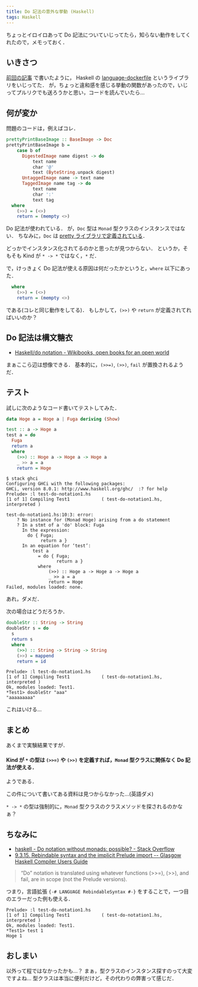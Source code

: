 ```yaml
---
title: Do 記法の意外な挙動 (Haskell)
tags: Haskell
---
```


ちょっとイロイロあって Do 記法についていじってたら，知らない動作をしてくれたので，メモっておく．

## いきさつ

[前回の記事](/posts/2017-04-02-want-to-make-docker-merge.html) で書いたように， Haskell の [language-dockerfile](https://hackage.haskell.org/package/language-dockerfile-0.3.5.0) というライブラリをいじってた．
が，ちょっと違和感を感じる挙動の関数があったので，いじってプルリクでも送ろうかと思い，コードを読んでいたら...

## 何が変か

問題のコードは，例えばコレ．

```haskell
prettyPrintBaseImage :: BaseImage -> Doc
prettyPrintBaseImage b =
    case b of
      DigestedImage name digest -> do
          text name
          char '@'
          text (ByteString.unpack digest)
      UntaggedImage name -> text name
      TaggedImage name tag -> do
          text name
          char ':'
          text tag
  where
    (>>) = (<>)
    return = (mempty <>)
```

Do 記法が使われている．
が，`Doc` 型は `Monad` 型クラスのインスタンスではない．
ちなみに，`Doc` は [pretty ライブラリで定義されている](https://hackage.haskell.org/package/pretty-1.1.3.3/docs/Text-PrettyPrint.html#t:Doc)．

どっかでインスタンス化されてるのかと思ったが見つからない．
というか，そもそも Kind が `* -> *` ではなく，`*` だ．

で，けっきょく Do 記法が使える原因は何だったかというと，`where` 以下にあった．

```haskell
  where
    (>>) = (<>)
    return = (mempty <>)
```

である(コレと同じ動作をしてる)．
もしかして，`(>>)` や `return` が定義されてればいいのか？

## Do 記法は構文糖衣

- [Haskell/do notation - Wikibooks, open books for an open world](https://en.wikibooks.org/wiki/Haskell/do_notation)

まぁここら辺は想像できる．
基本的に，`(>>=)`, `(>>)`, `fail` が置換されるようだ．

## テスト

試しに次のようなコード書いてテストしてみた．

```haskell
data Hoge a = Hoge a | Fuga deriving (Show)

test :: a -> Hoge a
test a = do
  Fuga
  return a
  where
    (>>) :: Hoge a -> Hoge a -> Hoge a
    _ >> a = a
    return = Hoge
```

```
$ stack ghci
Configuring GHCi with the following packages:
GHCi, version 8.0.1: http://www.haskell.org/ghc/  :? for help
Prelude> :l test-do-notation1.hs
[1 of 1] Compiling Test1            ( test-do-notation1.hs, interpreted )

test-do-notation1.hs:10:3: error:
    ? No instance for (Monad Hoge) arising from a do statement
    ? In a stmt of a 'do' block: Fuga
      In the expression:
        do { Fuga;
             return a }
      In an equation for ‘test’:
          test a
            = do { Fuga;
                   return a }
            where
                (>>) :: Hoge a -> Hoge a -> Hoge a
                _ >> a = a
                return = Hoge
Failed, modules loaded: none.
```

あれ，ダメだ．

次の場合はどうだろうか．

```haskell
doubleStr :: String -> String
doubleStr s = do
  s
  return s
  where
    (>>) :: String -> String -> String
    (>>) = mappend
    return = id
```

```
Prelude> :l test-do-notation1.hs
[1 of 1] Compiling Test1            ( test-do-notation1.hs, interpreted )
Ok, modules loaded: Test1.
*Test1> doubleStr "aaa"
"aaaaaaaaa"
```

これはいける...

## まとめ

あくまで実験結果ですが．

#### Kind が `*` の型は `(>>=)` や `(>>)` を定義すれば，`Monad` 型クラスに関係なく Do 記法が使える．

ようである．

この件について書いてある資料は見つからなかった...(英語ダメ)

`* -> *` の型は強制的に，`Monad` 型クラスのクラスメソッドを探されるのかなぁ？

## ちなみに

- [haskell - Do notation without monads: possible? - Stack Overflow](http://stackoverflow.com/questions/6433703/do-notation-without-monads-possible)
- [9.3.15. Rebindable syntax and the implicit Prelude import -- Glasgow Haskell Compiler <release> Users Guide](https://downloads.haskell.org/~ghc/8.0.1/docs/html/users_guide/glasgow_exts.html#rebindable-syntax-and-the-implicit-prelude-import)

>“Do” notation is translated using whatever functions (>>=), (>>), and fail, are in scope (not the Prelude versions).

つまり，言語拡張 `{-# LANGUAGE RebindableSyntax #-}` をすることで，一つ目のエラーだった例も使える．

```
Prelude> :l test-do-notation1.hs
[1 of 1] Compiling Test1            ( test-do-notation1.hs, interpreted )
Ok, modules loaded: Test1.
*Test1> test 1
Hoge 1
```

## おしまい

以外って程ではなかったかも...？
まぁ，型クラスのインスタンス探すのって大変ですよね...
型クラスは本当に便利だけど，その代わりの弊害って感じだ．
